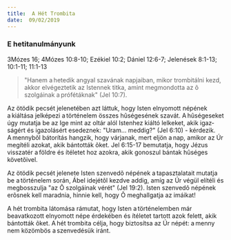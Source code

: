 ```yaml
---
title:  A Hét Trombita
date:  09/02/2019
---
```


### E hetitanulmányunk
3Mózes 16; 4Mózes 10:8-10; Ezékiel 10:2; Dániel 12:6-7; Jelenések 8:1-13; 10:1-11; 11:1-13

> <p></p>
> "Hanem a hetedik angyal szavának napjaiban, mikor trombitálni kezd, akkor elvégeztetik az Istennek titka, amint megmondotta az õ szolgáinak a prófétáknak" (Jel 10:7).

Az ötödik pecsét jelenetében azt láttuk, hogy Isten elnyomott népének a kiáltása jelképezi a történelem összes hûségesének szavát. A hûségeseket úgy mutatja be az Ige mint az oltár alól Istenhez kiáltó lelkeket, akik igaz­ságért és igazolásért esedeznek: "Uram… meddig?" (Jel 6:10) - kérdezik. A mennybõl bátorítás hangzik, hogy várjanak, mert eljön a nap, amikor az Úr megítéli azokat, akik bántották õket. Jel 6:15-17 bemutatja, hogy Jézus visszatér a földre és ítéletet hoz azokra, akik gonoszul bántak hûséges követõivel.

Az ötödik pecsét jelenete Isten szenvedõ népének a tapasztalatait mutatja be a történelem során, Ábel idejétõl kezdve addig, amíg az Úr végül elítéli és megbosszulja "az Õ szolgáinak vérét" (Jel 19:2). Isten szenvedõ népének erõsnek kell maradnia, hinnie kell, hogy Õ meghallgatja az imáikat!

A hét trombita látomása rámutat, hogy Isten a történelemben már beavatkozott elnyomott népe érdekében és ítéletet tartott azok felett, akik bántották õket. A hét trombita célja, hogy biztosítsa az Úr népét: a menny nem közömbös a szenvedésük iránt.